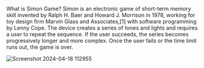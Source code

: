 What is Simon Game?
Simon is an electronic game of short-term memory skill invented by Ralph H. Baer and Howard J. Morrison in 1978, working for toy design firm Marvin Glass and Associates,[1] with software programming by Lenny Cope. The device creates a series of tones and lights and requires a user to repeat the sequence. If the user succeeds, the series becomes progressively longer and more complex. Once the user fails or the time limit runs out, the game is over.

![Screenshot 2024-04-18 112955](https://github.com/ItsMeRaseeca/Simon-Game/assets/142300062/494f1c23-b41d-4a7a-b105-20f269b21595)
